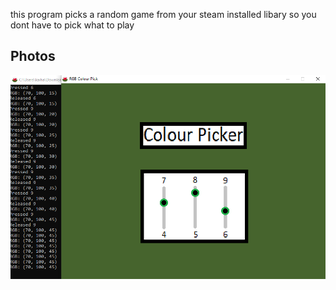 this program picks a random game from your steam installed libary so you dont have to pick what to play 
## Photos
![alt text](https://raw.githubusercontent.com/Dunvantkai/-Random-Steam-Game-Picker/main/Photos.PNG)

